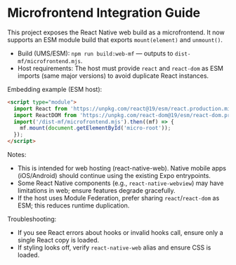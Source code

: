 # Microfrontend Integration Guide

This project exposes the React Native web build as a microfrontend. It now supports an ESM module build that exports `mount(element)` and `unmount()`.

- Build (UMS/ESM): `npm run build:web-mf` — outputs to `dist-mf/microfrontend.mjs`.
- Host requirements: The host must provide `react` and `react-dom` as ESM imports (same major versions) to avoid duplicate React instances.

Embedding example (ESM host):

```html
<script type="module">
  import React from 'https://unpkg.com/react@19/esm/react.production.min.js';
  import ReactDOM from 'https://unpkg.com/react-dom@19/esm/react-dom.production.min.js';
  import('/dist-mf/microfrontend.mjs').then((mf) => {
    mf.mount(document.getElementById('micro-root'));
  });
</script>
```

Notes:
- This is intended for web hosting (react-native-web). Native mobile apps (iOS/Android) should continue using the existing Expo entrypoints.
- Some React Native components (e.g., `react-native-webview`) may have limitations in web; ensure features degrade gracefully.
- If the host uses Module Federation, prefer sharing `react`/`react-dom` as ESM; this reduces runtime duplication.

Troubleshooting:
- If you see React errors about hooks or invalid hooks call, ensure only a single React copy is loaded.
- If styling looks off, verify `react-native-web` alias and ensure CSS is loaded.

